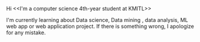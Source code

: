 Hi <<I'm a computer science 4th-year student at KMITL>>

I'm currently learning about Data science, Data mining , data analysis, ML web app or web application project.
If there is something wrong, I apologize for any mistake.

